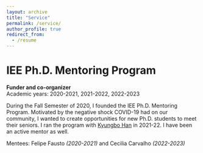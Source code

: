 ```yaml
---
layout: archive
title: "Service"
permalink: /service/
author_profile: true
redirect_from:
  - /resume
---
```


# IEE Ph.D. Mentoring Program
**Funder and co-organizer** <br />
Academic years: 2020-2021, 2021-2022, 2022-2023 <br />

During the Fall Semester of 2020, I founded the IEE Ph.D. Mentoring Program. Motivated by the negative shock COVID-19 had on our community, I wanted to create opportunities for new Ph.D. students to meet their seniors. I ran the program with [Kyungbo Han](https://sites.google.com/view/kyungbohan/) in 2021-22. I have been an active mentor as well.  <br />

Mentees: Felipe Fausto *(2020-2021)* and Cecilia Carvalho *(2022-2023)* 
